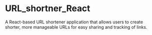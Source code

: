 # URL_shortner_React
 A React-based URL shortener application that allows users to create shorter, more manageable URLs for easy sharing and tracking of links.

